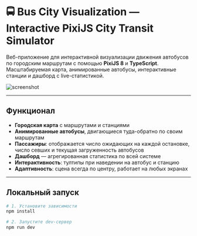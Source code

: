 # 🚍 Bus City Visualization — Interactive PixiJS City Transit Simulator

Веб-приложение для интерактивной визуализации движения автобусов по городским маршрутам с помощью **PixiJS 8** и **TypeScript**.  
Масштабируемая карта, анимированные автобусы, интерактивные станции и дашборд с live-статистикой.

![screenshot](./public/preview.png)

---

## Функционал

- **Городская карта** с маршрутами и станциями
- **Анимированные автобусы**, двигающиеся туда-обратно по своим маршрутам
- **Пассажиры**: отображается число ожидающих на каждой остановке, число севших и текущая загруженность автобусов
- **Дашборд** — агрегированная статистика по всей системе
- **Интерактивность**: тултипы при наведении на автобус и станцию
- **Адаптивность**: сцена всегда по центру, работает на любых экранах

---

## Локальный запуск

```bash
# 1. Установите зависимости
npm install

# 2. Запустите dev-сервер
npm run dev
